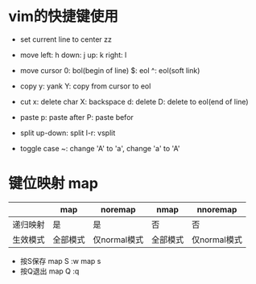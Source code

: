 # vim的快捷键使用
- set current line to center
zz
- move
left: h
down: j
up: k
right: l

- move cursor
0: bol(begin of line)
$: eol
^: eol(soft link)

- copy
y: yank
Y: copy from cursor to eol
- cut
x: delete char
X: backspace
d: delete
D: delete to eol(end of line)
- paste
p: paste after
P: paste befor
- split
up-down: split
l-r: vsplit
- toggle case
~: change 'A' to 'a', change 'a' to 'A' 
# 键位映射 map  

||map|noremap|nmap|nnoremap|  
|---|---|---|---|---|  
|递归映射|是|是|否|否|  
|生效模式|全部模式|仅normal模式|全部模式|仅normal模式|

- 按S保存
map S :w<CR>
map s <nop>
- 按Q退出
map Q :q<CR>

